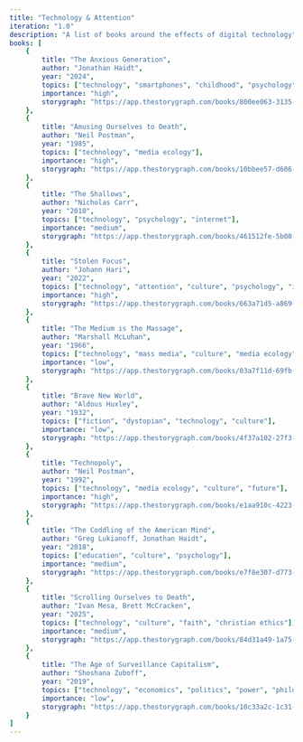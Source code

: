 ```yaml
---
title: "Technology & Attention"
iteration: "1.0"
description: "A list of books around the effects of digital technology"
books: [
    {
        title: "The Anxious Generation",
        author: "Jonathan Haidt",
        year: "2024",
        topics: ["technology", "smartphones", "childhood", "psychology", "internet", "social media"],
        importance: "high",
        storygraph: "https://app.thestorygraph.com/books/800ee063-3135-48df-bd48-a3bb6183a475"
    },
    {
        title: "Amusing Ourselves to Death",
        author: "Neil Postman",
        year: "1985",
        topics: ["technology", "media ecology"],
        importance: "high",
        storygraph: "https://app.thestorygraph.com/books/10bbee57-d606-44e0-b3a1-6ffa3f4596fe"
    },
    {
        title: "The Shallows",
        author: "Nicholas Carr",
        year: "2010",
        topics: ["technology", "psychology", "internet"],
        importance: "medium",
        storygraph: "https://app.thestorygraph.com/books/461512fe-5b00-49cc-95ac-e616bd3cb66b"
    },
    {
        title: "Stolen Focus",
        author: "Johann Hari",
        year: "2022",
        topics: ["technology", "attention", "culture", "psychology", "internet"],
        importance: "high",
        storygraph: "https://app.thestorygraph.com/books/663a71d5-a869-4ca1-84c2-7bddd09e11d4"
    },
    {
        title: "The Medium is the Massage",
        author: "Marshall McLuhan",
        year: "1966",
        topics: ["technology", "mass media", "culture", "media ecology"],
        importance: "low",
        storygraph: "https://app.thestorygraph.com/books/03a7f11d-69fb-40f8-b0b2-f3db3e52cfe4"
    },
    {
        title: "Brave New World",
        author: "Aldous Huxley",
        year: "1932",
        topics: ["fiction", "dystopian", "technology", "culture"],
        importance: "low",
        storygraph: "https://app.thestorygraph.com/books/4f37a102-27f3-4817-8cb7-878aca49cd3a"
    },
    {
        title: "Technopoly",
        author: "Neil Postman",
        year: "1992",
        topics: ["technology", "media ecology", "culture", "future"],
        importance: "high",
        storygraph: "https://app.thestorygraph.com/books/e1aa910c-4223-495d-95b8-17f6d54f26ac"
    },
    {
        title: "The Coddling of the American Mind",
        author: "Greg Lukianoff, Jonathan Haidt",
        year: "2018",
        topics: ["education", "culture", "psychology"],
        importance: "medium",
        storygraph: "https://app.thestorygraph.com/books/e7f8e307-d773-4390-80fa-c356e41864cf"
    },
    {
        title: "Scrolling Ourselves to Death",
        author: "Ivan Mesa, Brett McCracken",
        year: "2025",
        topics: ["technology", "culture", "faith", "christian ethics"],
        importance: "medium",
        storygraph: "https://app.thestorygraph.com/books/84d31a49-1a75-455d-bb02-8455856fb6f6"
    },
    {
        title: "The Age of Surveillance Capitalism",
        author: "Shoshana Zuboff",
        year: "2019",
        topics: ["technology", "economics", "politics", "power", "philosophy"],
        importance: "low",
        storygraph: "https://app.thestorygraph.com/books/10c33a2c-1c31-4f7f-bdeb-ee15deb6f905"
    }
]
---
```

